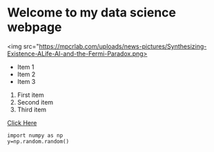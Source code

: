 # Welcome to my data science webpage


<img src="https://mpcrlab.com/uploads/news-pictures/Synthesizing-Existence-ALife-AI-and-the-Fermi-Paradox.png>

- Item 1
- Item 2
- Item 3

1. First item
2. Second item
3. Third item

[Click Here](https://mpcrlab.com/)

```
import numpy as np
y=np.random.random()
```
